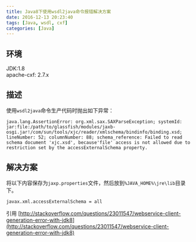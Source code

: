 ```yaml
---
title: Java8下使用wsdl2java命令报错解决方案
date: 2016-12-13 20:23:40
tags: [Java, wsdl, cxf]
categories: [Java]
---
```

## 环境
JDK:1.8     
apache-cxf: 2.7.x
## 描述
使用`wsdl2java`命令生产代码时抛出如下异常：       
```shell
java.lang.AssertionError: org.xml.sax.SAXParseException; systemId: jar:file:/path/to/glassfish/modules/jaxb-osgi.jar!/com/sun/tools/xjc/reader/xmlschema/bindinfo/binding.xsd; lineNumber: 52; columnNumber: 88; schema_reference: Failed to read schema document 'xjc.xsd', because'file' access is not allowed due to restriction set by the accessExternalSchema property.
```

## 解决方案
将以下内容保存为`jaxp.properties`文件，然后放到`%JAVA_HOME%\jre\lib`目录下。 
```shell
javax.xml.accessExternalSchema = all
```
引用 [http://stackoverflow.com/questions/23011547/webservice-client-generation-error-with-jdk8](http://stackoverflow.com/questions/23011547/webservice-client-generation-error-with-jdk8)